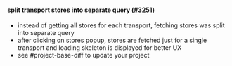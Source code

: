 #### split transport stores into separate query ([#3251](https://github.com/shopsys/shopsys/pull/3251))

-   instead of getting all stores for each transport, fetching stores was split into separate query
-   after clicking on stores popup, stores are fetched just for a single transport and loading skeleton is displayed
 for better UX
-   see #project-base-diff to update your project
